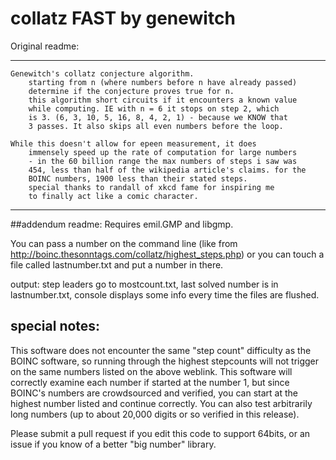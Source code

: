 # collatz FAST by genewitch
Original readme:
********************************************************************************
	Genewitch's collatz conjecture algorithm.				                    
		starting from n (where numbers before n have already passed)		    
		determine if the conjecture proves true for n.				            
		this algorithm short circuits if it encounters a known value	    	
		while computing. IE with n = 6 it stops on step 2, which		            
		is 3. (6, 3, 10, 5, 16, 8, 4, 2, 1) - because we KNOW that		            
		3 passes. It also skips all even numbers before the loop.								                                    
										                                        
	While this doesn't allow for epeen measurement, it does 		            
		immensely speed up the rate of computation for large numbers	        	
		- in the 60 billion range the max numbers of steps i saw was	        	
		454, less than half of the wikipedia article's claims. for the 	        	
		BOINC numbers, 1900 less than their stated steps.		                			
		special thanks to randall of xkcd fame for inspiring me		            	
		to finally act like a comic character.					                    
********************************************************************************

##addendum readme:
Requires emil.GMP and libgmp.

You can pass a number on the command line (like from http://boinc.thesonntags.com/collatz/highest_steps.php)
or you can touch a file called lastnumber.txt and put a number in there.

output: step leaders go to mostcount.txt, last solved number is in lastnumber.txt, console displays some info every time the files are flushed.

## special  notes:
This software does not encounter the same "step count" difficulty as the BOINC software, so running through the highest stepcounts will not trigger on the same numbers listed on the above weblink. This software will correctly examine each number if started at the number 1, but since BOINC's numbers are crowdsourced and verified, you can start at the highest number listed and continue correctly. You can also test arbitrarily long numbers (up to about 20,000 digits or so verified in this release).

Please submit a pull request if you edit this code to support 64bits, or an issue if you know of a better "big number" library.
